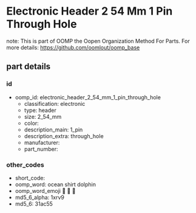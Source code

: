 # Electronic Header 2 54 Mm 1 Pin Through Hole  

note: This is part of OOMP the Oopen Organization Method For Parts. For more details: https://github.com/oomlout/oomp_base

##  part details





### id
* oomp_id: electronic_header_2_54_mm_1_pin_through_hole
  * classification: electronic
  * type: header
  * size: 2_54_mm
  * color: 
  * description_main: 1_pin
  * description_extra: through_hole
  * manufacturer: 
  * part_number: 

### other_codes
* short_code: 
* oomp_word: ocean shirt dolphin
* oomp_word_emoji :ocean: :shirt: :dolphin:
* md5_6_alpha: 1xrv9
* md5_6: 31ac55